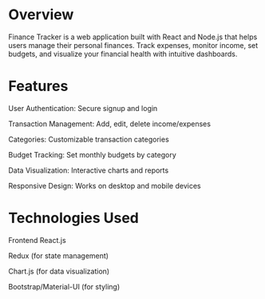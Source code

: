 # Overview
Finance Tracker is a web application built with React and Node.js that helps users manage their personal finances. Track expenses, monitor income, set budgets, and visualize your financial health with intuitive dashboards.

# Features
User Authentication: Secure signup and login

Transaction Management: Add, edit, delete income/expenses

Categories: Customizable transaction categories

Budget Tracking: Set monthly budgets by category

Data Visualization: Interactive charts and reports

Responsive Design: Works on desktop and mobile devices

# Technologies Used
Frontend
React.js

Redux (for state management)

Chart.js (for data visualization)

Bootstrap/Material-UI (for styling)
